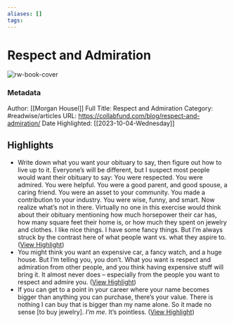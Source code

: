 ```yaml
---
aliases: []
tags:
---
```

# Respect and Admiration

![rw-book-cover](https://collabfund.com/assets/images/og-image.jpg)
### Metadata
Author: [[Morgan Housel]]
Full Title: Respect and Admiration
Category: #readwise/articles
URL: https://collabfund.com/blog/respect-and-admiration/
Date Highlighted: [[2023-10-04-Wednesday]]

## Highlights
- Write down what you want your obituary to say, then figure out how to live up to it.
  Everyone’s will be different, but I suspect most people would want their obituary to say: You were respected. You were admired. You were helpful. You were a good parent, and good spouse, a caring friend. You were an asset to your community. You made a contribution to your industry. You were wise, funny, and smart.
  Now realize what’s not in there.
  Virtually no one in this exercise would think about their obituary mentioning how much horsepower their car has, how many square feet their home is, or how much they spent on jewelry and clothes.
  I like nice things. I have some fancy things. But I’m always struck by the contrast here of what people want vs. what they aspire to. ([View Highlight](https://read.readwise.io/read/01hbxt12dt5mmr8zmjhtj3pq5a))
- You might think you want an expensive car, a fancy watch, and a huge house. But I’m telling you, you don’t. What you want is respect and admiration from other people, and you think having expensive stuff will bring it. It almost never does – especially from the people you want to respect and admire you. ([View Highlight](https://read.readwise.io/read/01hbxsvddcfphq6f1hp3ehv46y))
- If you can get to a point in your career where your name becomes bigger than anything you can purchase, there’s your value.
  There is nothing I can buy that is bigger than my name alone. So it made no sense [to buy jewelry]. *I’m me*. It’s pointless. ([View Highlight](https://read.readwise.io/read/01hbxsxds3anevat53rqfhydy5))
